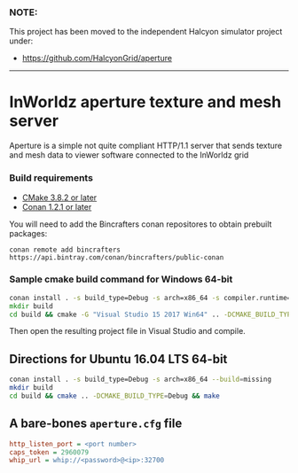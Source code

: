 ### NOTE:
This project has been moved to the independent Halcyon simulator project under:
* https://github.com/HalcyonGrid/aperture

---

# InWorldz aperture texture and mesh server

Aperture is a simple not quite compliant HTTP/1.1 server that sends texture and
mesh data to viewer software connected to the InWorldz grid

### Build requirements
- [CMake 3.8.2 or later](https://cmake.org/)
- [Conan 1.2.1 or later](https://www.conan.io/)

You will need to add the Bincrafters conan repositores to obtain prebuilt packages:
```
conan remote add bincrafters https://api.bintray.com/conan/bincrafters/public-conan
```

### Sample cmake build command for Windows 64-bit

```cmd
conan install . -s build_type=Debug -s arch=x86_64 -s compiler.runtime=MTd --build=missing
mkdir build
cd build && cmake -G "Visual Studio 15 2017 Win64" .. -DCMAKE_BUILD_TYPE=Debug
```

Then open the resulting project file in Visual Studio and compile.

## Directions for Ubuntu 16.04 LTS 64-bit

```bash
conan install . -s build_type=Debug -s arch=x86_64 --build=missing
mkdir build
cd build && cmake .. -DCMAKE_BUILD_TYPE=Debug && make
```

## A bare-bones `aperture.cfg` file

```ini
http_listen_port = <port number>
caps_token = 2960079
whip_url = whip://<password>@<ip>:32700
```
